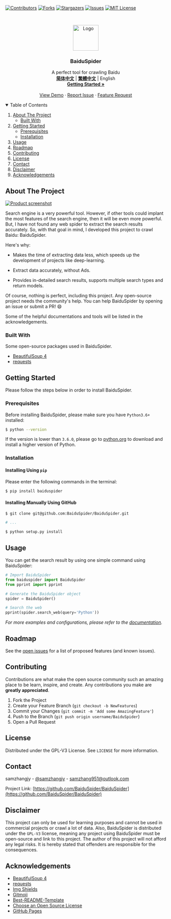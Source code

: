<!--
*** Thanks for checking out the Best-README-Template. If you have a suggestion
*** that would make this better, please fork the repo and create a pull request
*** or simply open an issue with the tag "enhancement".
*** Thanks again! Now go create something AMAZING! :D
-->



<!-- PROJECT SHIELDS -->
<!--
*** I'm using markdown "reference style" links for readability.
*** Reference links are enclosed in brackets [ ] instead of parentheses ( ).
*** See the bottom of this document for the declaration of the reference variables
*** for contributors-url, forks-url, etc. This is an optional, concise syntax you may use.
*** https://www.markdownguide.org/basic-syntax/#reference-style-links
-->
[![Contributors][contributors-shield]][contributors-url]
[![Forks][forks-shield]][forks-url]
[![Stargazers][stars-shield]][stars-url]
[![Issues][issues-shield]][issues-url]
[![MIT License][license-shield]][license-url]



<!-- PROJECT LOGO -->
<br />
<p align="center">
  <a href="https://github.com/othneildrew/Best-README-Template">
    <img src="https://baiduspider.github.io/assets/favicon.png" alt="Logo" width="80" height="80">
  </a>

  <h3 align="center">BaiduSpider</h3>

  <p align="center">
    A perfect tool for crawling Baidu
    <br />
    <a href="https://github.com/BaiduSpider/BaiduSpider/blob/master/README.md"><strong>简体中文</strong></a>
    |
    <a href="https://github.com/BaiduSpider/BaiduSpider/blob/master/README-zh-tw.md"><strong>繁體中文</strong></a>
    |
    <span>English</span>
    <br />
    <a href="https://baiduspider.github.io/"><strong>Getting Started »</strong></a>
    <br />
    <br />
    <a href="https://baiduspider.github.io/usage/get-started/">View Demo</a>
    ·
    <a href="https://github.com/BaiduSpider/BaiduSpider/issues">Report Issue</a>
    ·
    <a href="https://github.com/BaiduSpider/BaiduSpider/issues">Feature Request</a>
  </p>
</p>



<!-- TABLE OF CONTENTS -->
<details open="open">
  <summary>Table of Contents</summary>
  <ol>
    <li>
      <a href="#about-the-project">About The Project</a>
      <ul>
        <li><a href="#built-with">Built With</a></li>
      </ul>
    </li>
    <li>
      <a href="#getting-started">Getting Started</a>
      <ul>
        <li><a href="#prerequisites">Prerequisites</a></li>
        <li><a href="#installation">Installation</a></li>
      </ul>
    </li>
    <li><a href="#usage">Usage</a></li>
    <li><a href="#roadmap">Roadmap</a></li>
    <li><a href="#contributing">Contributing</a></li>
    <li><a href="#License">License</a></li>
    <li><a href="#contact">Contact</a></li>
    <li><a href="#disclaimer">Disclaimer</a></li>
    <li><a href="#acknowledgements">Acknowledgements</a></li>
  </ol>
</details>



<!-- ABOUT THE PROJECT -->
## About The Project

[![Product screenshot][product-screenshot]](https://baiduspider.github.io)

Search engine is a very powerful tool. However, if other tools could implant the most features of the search engine, then it will be even more powerful. But, I have not found any web spider to extract the search results accurately. So, with that goal in mind, I developed this project to crawl Baidu: BaiduSpider.

Here's why:
* Makes the time of extracting data less, which speeds up the development of projects like deep-learning.

* Extract data accurately, without Ads.

* Provides in-detailed search results, supports multiple search types and return models.

Of course, nothing is perfect, including this project. Any open-source project needs the community's help. You can help BaiduSpider by opening an issue or submit a PR! :smile:

Some of the helpful documentations and tools will be listed in the acknowledgements.

### Built With

Some open-source packages used in BaiduSpider.

* [BeautifulSoup 4](https://www.crummy.com/software/BeautifulSoup/)
* [requests](https://docs.python-requests.org/zh_CN/latest/)



<!-- GETTING STARTED -->
## Getting Started

Please follow the steps below in order to install BaiduSpider.

### Prerequisites

Before installing BaiduSpider, please make sure you have `Python3.6+` installed:

```sh
$ python --version
```

If the version is lower than `3.6.0`, please go to [python.org](https://www.python.org/downloads/) to download and install a higher version of Python.

### Installation

#### Installing Using `pip`

Please enter the following commands in the terminal:

```sh
$ pip install baiduspider
```

#### Installing Manually Using GitHub

```sh
$ git clone git@github.com:BaiduSpider/BaiduSpider.git

# ...

$ python setup.py install
```


<!-- USAGE EXAMPLES -->
## Usage

You can get the search result by using one simple command using BaiduSpider:

```python
# Import BaiduSpider
from baiduspider import BaiduSpider
from pprint import pprint

# Generate the BaiduSpider object
spider = BaiduSpider()

# Search the web
pprint(spider.search_web(query='Python'))
```

_For more examples and configurations, please refer to the [documentation](https://baiduspider.github.io)._



<!-- ROADMAP -->
## Roadmap

See the [open issues](https://github.com/BaiduSpider/BaiduSpider/issues) for a list of proposed features (and known issues).



<!-- CONTRIBUTING -->
## Contributing

Contributions are what make the open source community such an amazing place to be learn, inspire, and create. Any contributions you make are **greatly appreciated**.

1. Fork the Project
2. Create your Feature Branch (`git checkout -b NewFeatures`)
3. Commit your Changes (`git commit -m 'Add some AmazingFeature'`)
4. Push to the Branch (`git push origin username/BaiduSpider`)
5. Open a Pull Request



<!-- LICENSE -->
## License

Distributed under the GPL-V3 License. See `LICENSE` for more information.



<!-- CONTACT -->
## Contact

samzhangjy - [@samzhangjy](https://twitter.com/samzhangjy) - samzhang951@outlook.com

Project Link: [https://github.com/BaiduSpider/BaiduSpider](https://github.com/BaiduSpider/BaiduSpider)


## Disclaimer

This project can only be used for learning purposes and cannot be used in commercial projects or crawl a lot of data. Also, BaiduSpider is distributed under the `GPL-V3` license, meaning any project using BaiduSpider must be open-source and link to this project. The author of this project will not afford any legal risks. It is hereby stated that offenders are responsible for the consequences.


<!-- ACKNOWLEDGEMENTS -->
## Acknowledgements
* [BeautifulSoup 4](https://www.crummy.com/software/BeautifulSoup/)
* [requests](https://docs.python-requests.org/zh_CN/latest/)
* [Img Shields](https://shields.io)
* [Gitmoji](https://gitmoji.dev/)
* [Best-README-Template](https://github.com/othneildrew/Best-README-Template)
* [Choose an Open Source License](https://choosealicense.com)
* [GitHub Pages](https://pages.github.com)





<!-- MARKDOWN LINKS & IMAGES -->
<!-- https://www.markdownguide.org/basic-syntax/#reference-style-links -->
[contributors-shield]: https://img.shields.io/github/contributors/BaiduSpider/BaiduSpider?style=for-the-badge
[contributors-url]: https://github.com/BaiduSpider/BaiduSpider/graphs/contributors
[forks-shield]: https://img.shields.io/github/forks/BaiduSpider/BaiduSpider?style=for-the-badge
[forks-url]: https://github.com/othneildrew/Best-README-Template/network/members
[stars-shield]: https://img.shields.io/github/stars/BaiduSpider/BaiduSpider?style=for-the-badge
[stars-url]: https://github.com/othneildrew/Best-README-Template/stargazers
[issues-shield]: https://img.shields.io/github/issues/BaiduSpider/BaiduSpider?style=for-the-badge
[issues-url]: https://github.com/othneildrew/Best-README-Template/issues
[license-shield]: https://img.shields.io/github/license/BaiduSpider/BaiduSpider?style=for-the-badge
[license-url]: https://github.com/othneildrew/Best-README-Template/blob/master/LICENSE.txt
[product-screenshot]: https://i.loli.net/2021/04/22/V7gGrmTDlfR5U24.png